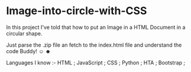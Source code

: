 # Image-into-circle-with-CSS
In this project I've told that how to put an Image in a HTML Document in a circular shape.

Just parse the .zip file an fetch to the index.html file and understand the code Buddy! 
☺
☻

Languages I know :- HTML ; JavaScript ; CSS ; Python ; HTA ; Bootstrap ;
